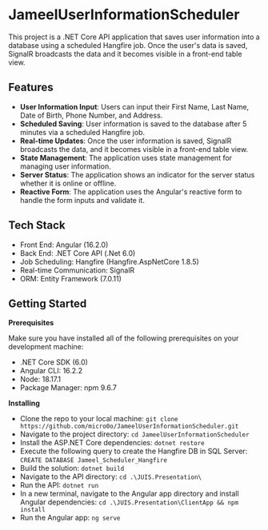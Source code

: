 # JameelUserInformationScheduler

This project is a .NET Core API application that saves user information into a database using a scheduled Hangfire job. Once the user's data is saved, SignalR broadcasts the data and it becomes visible in a front-end table view.

## Features
- **User Information Input**: Users can input their First Name, Last Name, Date of Birth, Phone Number, and Address.
- **Scheduled Saving**: User information is saved to the database after 5 minutes via a scheduled Hangfire job.
- **Real-time Updates**: Once the user information is saved, SignalR broadcasts the data, and it becomes visible in a front-end table view.
- **State Management**: The application uses state management for managing user information.
- **Server Status**: The application shows an indicator for the server status whether it is online or offline.
- **Reactive Form**: The application uses the Angular's reactive form to handle the form inputs and validate it.

## Tech Stack
- Front End: Angular (16.2.0)
- Back End: .NET Core API (.Net 6.0)
- Job Scheduling: Hangfire (Hangfire.AspNetCore 1.8.5)
- Real-time Communication: SignalR
- ORM: Entity Framework (7.0.11)

## Getting Started
**Prerequisites**

Make sure you have installed all of the following prerequisites on your development machine:

- .NET Core SDK (6.0)
- Angular CLI: 16.2.2
- Node: 18.17.1
- Package Manager: npm 9.6.7

**Installing**

- Clone the repo to your local machine: `git clone https://github.com/micro0o/JameelUserInformationScheduler.git`
- Navigate to the project directory: `cd JameelUserInformationScheduler`
- Install the ASP.NET Core dependencies: `dotnet restore`
- Execute the following query to create the Hangfire DB in SQL Server: `CREATE DATABASE Jameel_Scheduler_Hangfire`
- Build the solution: `dotnet build`
- Navigate to the API directory: `cd .\JUIS.Presentation\` 
- Run the API: `dotnet run`
- In a new terminal, navigate to the Angular app directory and install Angular dependencies: `cd .\JUIS.Presentation\ClientApp && npm install `
- Run the Angular app: `ng serve`

  
